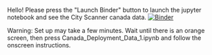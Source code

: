Hello! Please press the "Launch Binder" button to launch the jupyter notebook and see the City Scanner canada data.
[![Binder](https://mybinder.org/badge_logo.svg)](https://mybinder.org/v2/gh/annzhang22/canada_data/master)

Warning: Set up may take a few minutes. Wait until there is an orange screen, then press Canada_Deployment_Data_1.ipynb and follow the onscreen instructions.
